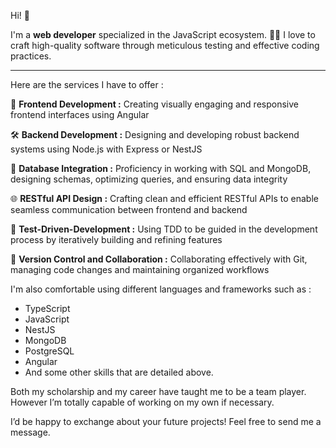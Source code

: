 Hi! 👋

I'm a **web developer** specialized in the JavaScript ecosystem. 👨‍💻 I love to craft high-quality software through meticulous testing and effective coding practices.

---

Here are the services I have to offer :

🎨 **Frontend Development :** Creating visually engaging and responsive frontend interfaces using Angular

🛠️ **Backend Development :** Designing and developing robust backend systems using Node.js with Express or NestJS

💾 **Database Integration :** Proficiency in working with SQL and MongoDB, designing schemas, optimizing queries, and ensuring data integrity

🌐 **RESTful API Design :** Crafting clean and efficient RESTful APIs to enable seamless communication between frontend and backend

🧪 **Test-Driven-Development :** Using TDD to be guided in the development process by iteratively building and refining features

📑 **Version Control and Collaboration :** Collaborating effectively with Git, managing code changes and maintaining organized workflows


I'm also comfortable using different languages and frameworks such as :
- TypeScript
- JavaScript
- NestJS
- MongoDB
- PostgreSQL
- Angular
- And some other skills that are detailed above.

Both my scholarship and my career have taught me to be a team player. However I’m totally capable of working on my own if necessary.

I’d be happy to exchange about your future projects!
Feel free to send me a message.